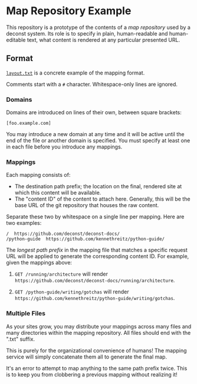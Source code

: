 # Map Repository Example

This repository is a prototype of the contents of a *map repository* used by a deconst system. Its role is to specify in plain, human-readable and human-editable text, what content is rendered at any particular presented URL.

## Format

[`layout.txt`](/layout.txt) is a concrete example of the mapping format.

Comments start with a `#` character. Whitespace-only lines are ignored.

### Domains

Domains are introduced on lines of their own, between square brackets:

```
[foo.example.com]
```

You may introduce a new domain at any time and it will be active until the end of the file or another domain is specified. You must specify at least one in each file before you introduce any mappings.

### Mappings

Each mapping consists of:
* The destination path prefix; the location on the final, rendered site at which this content will be available.
* The "content ID" of the content to attach here. Generally, this will be the base URL of the git repository that houses the raw content.

Separate these two by whitespace on a single line per mapping. Here are two examples:

```
/  https://github.com/deconst/deconst-docs/
/python-guide  https://github.com/kennethreitz/python-guide/
```

The *longest path prefix* in the mapping file that matches a specific request URL will be applied to generate the corresponding content ID. For example, given the mappings above:

1. `GET /running/architecture` will render `https://github.com/deconst/deconst-docs/running/architecture`.

2. `GET /python-guide/writing/gotchas` will render `https://github.com/kennethreitz/python-guide/writing/gotchas`.

### Multiple Files

As your sites grow, you may distribute your mappings across many files and many directories within the mapping repository. All files should end with the ".txt" suffix.

This is purely for the organizational convenience of humans! The mapping service will simply concatenate them all to generate the final map.

It's an error to attempt to map anything to the same path prefix twice. This is to keep you from clobbering a previous mapping without realizing it!
